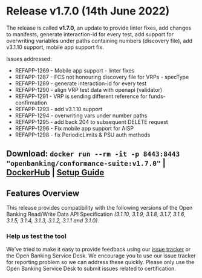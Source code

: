 # Release v1.7.0 (14th June 2022)

The release is called **v1.7.0**, an update to provide linter fixes, add changes to manifests, generate interaction-id for every test, add support for overwriting variables under paths containing numbers (discovery file), add v3.1.10 support, mobile app support fix.

Issues addressed:
- REFAPP-1269 - Mobile app support - linter fixes
- REFAPP-1287 - FCS not honouring discovery file for VRPs - specType
- REFAPP-1289 - generate interaction-id for every test
- REFAPP-1290 - align VRP test data with openapi (validator)
- REFAPP-1291 - VRP is sending different reference for funds-confirmation
- REFAPP-1293 - add v3.1.10 support
- REFAPP-1294 - overwriting vars under number paths
- REFAPP-1295 - add back 204 to subsequent DELETE request
- REFAPP-1296 - Fix mobile app support for AISP
- REFAPP-1298 - fix PeriodicLimits & PSU auth methods

**Download**:
`docker run --rm -it -p 8443:8443 "openbanking/conformance-suite:v1.7.0"` |
[DockerHub](https://hub.docker.com/r/openbanking/conformance-suite) |
[Setup Guide](https://github.com/OpenBankingUK/conformance-suite/blob/develop/docs/setup-guide.md)
---

## Features Overview

This release provides compatibility with the following versions of the Open Banking Read/Write Data API
Specification *(3.1.10, 3.1.9, 3.1.8, 3.1.7, 3.1.6, 3.1.5, 3.1.4, 3.1.3, 3.1.2, 3.1.1 and 3.1.0)*.


### Help us test the tool

We've tried to make it easy to provide feedback using
our [issue tracker](https://bitbucket.org/openbankingteam/conformance-suite/issues?status=new&status=open)
or the Open Banking Service Desk. We encourage you to use our issue tracker for reporting problem so we can address
these quickly. Please only use the Open Banking Service Desk to submit issues related to certification.